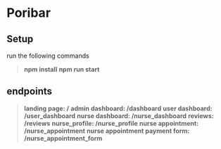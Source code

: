 # Poribar

## Setup
run the following commands
> **npm install**
> **npm run start**


## endpoints
> **landing page: /**
> **admin dashboard: /dashboard**
> **user dashboard: /user_dashboard**
> **nurse dashboard: /nurse_dashboard**
> **reviews: /reviews**
> **nurse_profile: /nurse_profile**
> **nurse appointment: /nurse_appointment**
> **nurse appointment payment form: /nurse_appointment_form**